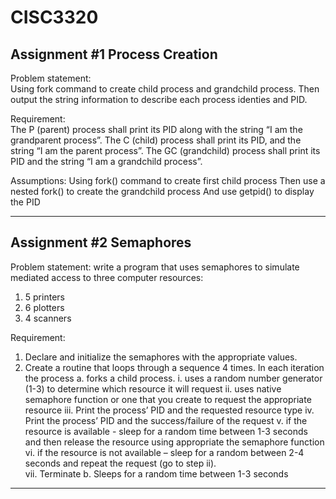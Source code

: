 # CISC3320

## Assignment #1 Process Creation 

Problem statement:  
Using fork command to create child process and grandchild process. 
Then output the string information to describe each process identies and PID.

Requirement:  
The P (parent) process shall print its PID along with the string 
“I am the grandparent process”.
The C (child) process shall print its PID, and the string 
“I am the parent process”. 
The GC (grandchild) process shall print its PID and the string 
“I am a grandchild process”.

Assumptions:
Using fork() command to create first child process
Then use a nested fork() to create the grandchild process
And use getpid() to display the PID

-------------------------------------------------------
## Assignment #2  Semaphores

Problem statement:
write a program that uses semaphores to simulate mediated access to three computer resources:  
1.	5 printers
2.	6 plotters
3.	4 scanners

Requirement:
1. Declare and initialize the semaphores with the appropriate values.
2. Create a routine that loops through a sequence 4 times. In each iteration the process 
  a. forks a child process. 
    i. uses a random number generator (1-3) to determine which resource it will request
    ii. uses native semaphore function or one that you create to request the appropriate resource
    iii. Print the process’ PID and the requested resource type
    iv. Print the process’ PID  and the success/failure of the request
    v. if the resource is available - sleep for a random time between 1-3 seconds and then release the resource using appropriate the semaphore function
    vi. if the resource is not available – sleep for a random between 2-4 seconds and repeat the request (go to step ii).  
    vii. Terminate
  b. Sleeps for a random time between 1-3 seconds

-------------------------------------------------------------------
